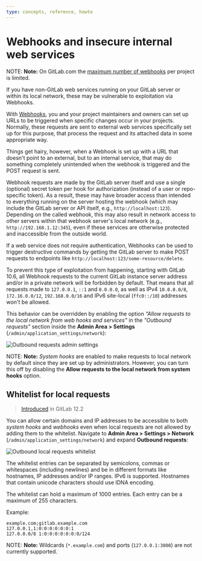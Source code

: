 ```yaml
---
type: concepts, reference, howto
---
```


# Webhooks and insecure internal web services

NOTE: **Note:**
On GitLab.com the [maximum number of webhooks](../user/gitlab_com/index.md#maximum-number-of-webhooks) per project is limited.

If you have non-GitLab web services running on your GitLab server or within its
local network, these may be vulnerable to exploitation via Webhooks.

With [Webhooks](../user/project/integrations/webhooks.md), you and your project
maintainers and owners can set up URLs to be triggered when specific changes
occur in your projects. Normally, these requests are sent to external web
services specifically set up for this purpose, that process the request and its
attached data in some appropriate way.

Things get hairy, however, when a Webhook is set up with a URL that doesn't
point to an external, but to an internal service, that may do something
completely unintended when the webhook is triggered and the POST request is
sent.

Webhook requests are made by the GitLab server itself and use a single
(optional) secret token per hook for authorization (instead of a user or
repo-specific token). As a result, these may have broader access than
intended to everything running on the server hosting the webhook (which
may include the GitLab server or API itself, e.g., `http://localhost:123`).
Depending on the called webhook, this may also result in network access
to other servers within that webhook server's local network (e.g.,
`http://192.168.1.12:345`), even if these services are otherwise protected
and inaccessible from the outside world.

If a web service does not require authentication, Webhooks can be used to
trigger destructive commands by getting the GitLab server to make POST requests
to endpoints like `http://localhost:123/some-resource/delete`.

To prevent this type of exploitation from happening, starting with GitLab 10.6,
all Webhook requests to the current GitLab instance server address and/or in a
private network will be forbidden by default. That means that all requests made
to `127.0.0.1`, `::1` and `0.0.0.0`, as well as IPv4 `10.0.0.0/8`, `172.16.0.0/12`,
`192.168.0.0/16` and IPv6 site-local (`ffc0::/10`) addresses won't be allowed.

This behavior can be overridden by enabling the option *"Allow requests to the
local network from web hooks and services"* in the *"Outbound requests"* section
inside the **Admin Area > Settings** (`/admin/application_settings/network`):

![Outbound requests admin settings](img/outbound_requests_section_v12_2.png)

NOTE: **Note:**
*System hooks* are enabled to make requests to local network by default since they are
set up by administrators. However, you can turn this off by disabling the
**Allow requests to the local network from system hooks** option.

## Whitelist for local requests

> [Introduced](https://gitlab.com/gitlab-org/gitlab-foss/issues/44496) in GitLab 12.2

You can allow certain domains and IP addresses to be accessible to both *system hooks*
and *webhooks* even when local requests are not allowed by adding them to the
whitelist. Navigate to **Admin Area > Settings > Network** (`/admin/application_settings/network`)
and expand **Outbound requests**:

![Outbound local requests whitelist](img/whitelist.png)

The whitelist entries can be separated by semicolons, commas or whitespaces
(including newlines) and be in different formats like hostnames, IP addresses and/or
IP ranges. IPv6 is supported. Hostnames that contain unicode characters should
use IDNA encoding.

The whitelist can hold a maximum of 1000 entries. Each entry can be a maximum of
255 characters.

Example:

```text
example.com;gitlab.example.com
127.0.0.1,1:0:0:0:0:0:0:1
127.0.0.0/8 1:0:0:0:0:0:0:0/124
```

NOTE: **Note:**
Wildcards (`*.example.com`) and ports (`127.0.0.1:3000`) are not currently supported.

<!-- ## Troubleshooting

Include any troubleshooting steps that you can foresee. If you know beforehand what issues
one might have when setting this up, or when something is changed, or on upgrading, it's
important to describe those, too. Think of things that may go wrong and include them here.
This is important to minimize requests for support, and to avoid doc comments with
questions that you know someone might ask.

Each scenario can be a third-level heading, e.g. `### Getting error message X`.
If you have none to add when creating a doc, leave this section in place
but commented out to help encourage others to add to it in the future. -->

